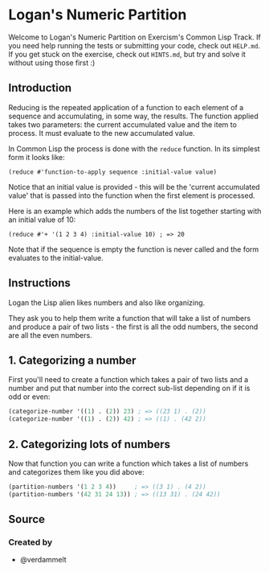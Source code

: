 # Logan's Numeric Partition

Welcome to Logan's Numeric Partition on Exercism's Common Lisp Track.
If you need help running the tests or submitting your code, check out `HELP.md`.
If you get stuck on the exercise, check out `HINTS.md`, but try and solve it without using those first :)

## Introduction

Reducing is the repeated application of a function to each element of
a sequence and accumulating, in some way, the results. 
The function applied takes two parameters: the current accumulated value and the item to process. 
It must evaluate to the new accumulated value.

In Common Lisp the process is done with the `reduce` function.
In its simplest form it looks like:

`(reduce #'function-to-apply sequence :initial-value value)`

Notice that an initial value is provided - this will be the 'current accumulated value' that is passed into the function when the first element is processed.

Here is an example which adds the numbers of the list together starting with an initial value of 10:

`(reduce #'+ '(1 2 3 4) :initial-value 10) ; => 20`

Note that if the sequence is empty the function is never called and the form evaluates to the initial-value.

## Instructions

Logan the Lisp alien likes numbers and also like organizing.

They ask you to help them write a function that will take a list of numbers and produce a pair of two lists - the first is all the odd numbers, the second are all the even numbers.

## 1. Categorizing a number

First you'll need to create a function which takes a pair of two lists and a number and put that number into the correct sub-list depending on if it is odd or even:

```lisp
(categorize-number '((1) . (2)) 23) ; => ((23 1) . (2))
(categorize-number '((1) . (2)) 42) ; => ((1) . (42 2))
```

## 2. Categorizing lots of numbers

Now that function you can write a function which takes a list of numbers and categorizes them like you did above:

```lisp
(partition-numbers '(1 2 3 4))     ; => ((3 1) . (4 2))
(partition-numbers '(42 31 24 13)) ; => ((13 31) . (24 42))
```

## Source

### Created by

- @verdammelt